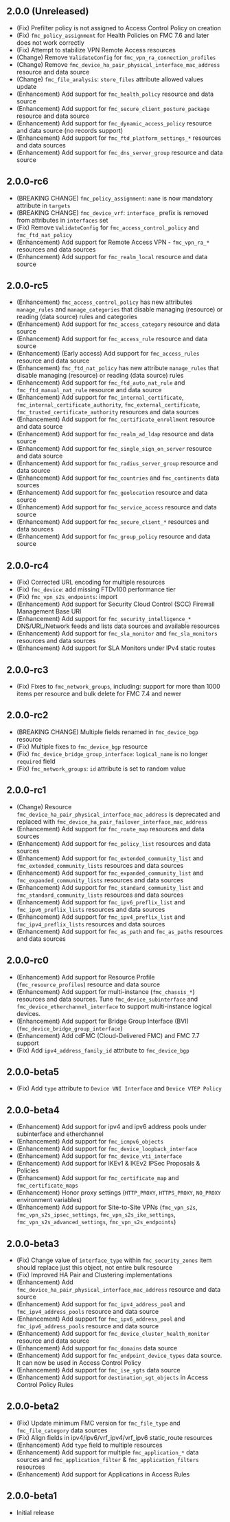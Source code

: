 ## 2.0.0 (Unreleased)

- (Fix) Prefilter policy is not assigned to Access Control Policy on creation
- (Fix) `fmc_policy_assignment` for Health Policies on FMC 7.6 and later does not work correctly
- (Fix) Attempt to stabilize VPN Remote Access resources
- (Change) Remove `ValidateConfig` for `fmc_vpn_ra_connection_profiles`
- (Change) Remove `fmc_device_ha_pair_physical_interface_mac_address` resource and data source
- (Change) `fmc_file_analysis`: `store_files` attribute allowed values update
- (Enhancement) Add support for `fmc_health_policy` resource and data source
- (Enhancement) Add support for `fmc_secure_client_posture_package` resource and data source
- (Enhancement) Add support for `fmc_dynamic_access_policy` resource and data source (no records support)
- (Enhancement) Add support for `fmc_ftd_platform_settings_*` resources and data sources
- (Enhancement) Add support for `fmc_dns_server_group` resource and data source

## 2.0.0-rc6

- (BREAKING CHANGE) `fmc_policy_assignment`: `name` is now mandatory attribute in `targets`
- (BREAKING CHANGE) `fmc_device_vrf`: `interface_` prefix is removed from attributes in `interfaces` set
- (Fix) Remove `ValidateConfig` for `fmc_access_control_policy` and `fmc_ftd_nat_policy`
- (Enhancement) Add support for Remote Access VPN - `fmc_vpn_ra_*` resources and data sources
- (Enhancement) Add support for `fmc_realm_local` resource and data source

## 2.0.0-rc5

- (Enhancement) `fmc_access_control_policy` has new attributes `manage_rules` and `manage_categories` that disable managing (resource) or reading (data source) rules and categories
- (Enhancement) Add support for `fmc_access_category` resource and data source
- (Enhancement) Add support for `fmc_access_rule` resource and data source
- (Enhancement) (Early access) Add support for `fmc_access_rules` resource and data source
- (Enhancement) `fmc_ftd_nat_policy` has new attribute `manage_rules` that disable managing (resource) or reading (data source) rules
- (Enhancement) Add support for `fmc_ftd_auto_nat_rule` and `fmc_ftd_manual_nat_rule` resource and data source
- (Enhancement) Add support for `fmc_internal_certificate`, `fmc_internal_certificate_authority`, `fmc_external_certificate`, `fmc_trusted_certificate_authority` resources and data sources
- (Enhancement) Add support for `fmc_certificate_enrollment` resource and data source
- (Enhancement) Add support for `fmc_realm_ad_ldap` resource and data source
- (Enhancement) Add support for `fmc_single_sign_on_server` resource and data source
- (Enhancement) Add support for `fmc_radius_server_group` resource and data source
- (Enhancement) Add support for `fmc_countries` and `fmc_continents` data sources
- (Enhancement) Add support for `fmc_geolocation` resource and data source
- (Enhancement) Add support for `fmc_service_access` resource and data source
- (Enhancement) Add support for `fmc_secure_client_*` resources and data sources
- (Enhancement) Add support for `fmc_group_policy` resource and data source

## 2.0.0-rc4

- (Fix) Corrected URL encoding for multiple resources
- (Fix) `fmc_device`: add missing FTDv100 performance tier
- (Fix) `fmc_vpn_s2s_endpoints`: import
- (Enhancement) Add support for Security Cloud Control (SCC) Firewall Management Base URI
- (Enhancement) Add support for `fmc_security_intelligence_*` DNS/URL/Network feeds and lists data sources and available resources
- (Enhancement) Add support for `fmc_sla_monitor` and `fmc_sla_monitors` resources and data sources
- (Enhancement) Add support for SLA Monitors under IPv4 static routes

## 2.0.0-rc3

- (Fix) Fixes to `fmc_network_groups`, including: support for more than 1000 items per resource and bulk delete for FMC 7.4 and newer

## 2.0.0-rc2

- (BREAKING CHANGE) Multiple fields renamed in `fmc_device_bgp` resource
- (Fix) Multiple fixes to `fmc_device_bgp` resource
- (Fix) `fmc_device_bridge_group_interface`: `logical_name` is no longer `required` field
- (Fix) `fmc_network_groups`: `id` attribute is set to random value

## 2.0.0-rc1

- (Change) Resource `fmc_device_ha_pair_physical_interface_mac_address` is deprecated and replaced with `fmc_device_ha_pair_failover_interface_mac_address`
- (Enhancement) Add support for `fmc_route_map` resources and data sources
- (Enhancement) Add support for `fmc_policy_list` resources and data sources
- (Enhancement) Add support for `fmc_extended_community_list` and `fmc_extended_community_lists` resources and data sources
- (Enhancement) Add support for `fmc_expanded_community_list` and `fmc_expanded_community_lists` resources and data sources
- (Enhancement) Add support for `fmc_standard_community_list` and `fmc_standard_community_lists` resources and data sources
- (Enhancement) Add support for `fmc_ipv6_preflix_list` and `fmc_ipv6_preflix_lists` resources and data sources
- (Enhancement) Add support for `fmc_ipv4_preflix_list` and `fmc_ipv4_preflix_lists` resources and data sources
- (Enhancement) Add support for `fmc_as_path` and `fmc_as_paths` resources and data sources

## 2.0.0-rc0

- (Enhancement) Add support for Resource Profile (`fmc_resource_profiles`) resource and data source
- (Enhancement) Add support for multi-instance (`fmc_chassis_*`) resources and data sources. Tune `fmc_device_subinterface` and `fmc_device_etherchannel_interface` to support multi-instance logical devices.
- (Enhancement) Add support for Bridge Group Interface (BVI)  (`fmc_device_bridge_group_interface`)
- (Enhancement) Add cdFMC (Cloud-Delivered FMC) and FMC 7.7 support
- (Fix) Add `ipv4_address_family_id` attribute to `fmc_device_bgp`

## 2.0.0-beta5

- (Fix) Add `type` attribute to `Device VNI Interface` and `Device VTEP Policy`

## 2.0.0-beta4

- (Enhancement) Add support for ipv4 and ipv6 address pools under subinterface and etherchannel
- (Enhancement) Add support for `fmc_icmpv6_objects`
- (Enhancement) Add support for `fmc_device_loopback_interface`
- (Enhancement) Add support for `fmc_device_vti_interface`
- (Enhancement) Add support for IKEv1 & IKEv2 IPSec Proposals & Policies
- (Enhancement) Add support for `fmc_certificate_map` and `fmc_certificate_maps`
- (Enhancement) Honor proxy settings (`HTTP_PROXY`, `HTTPS_PROXY`, `NO_PROXY` environment variables)
- (Enhancement) Add support for Site-to-Site VPNs (`fmc_vpn_s2s`, `fmc_vpn_s2s_ipsec_settings`, `fmc_vpn_s2s_ike_settings`, `fmc_vpn_s2s_advanced_settings`, `fmc_vpn_s2s_endpoints`)

## 2.0.0-beta3

- (Fix) Change value of `interface_type` within `fmc_security_zones` item should replace just this object, not entire bulk resource
- (Fix) Improved HA Pair and Clustering implementations
- (Enhancement) Add `fmc_device_ha_pair_physical_interface_mac_address` resource and data source
- (Enhancement) Add support for `fmc_ipv4_address_pool` and `fmc_ipv4_address_pools` resource and data source
- (Enhancement) Add support for `fmc_ipv6_address_pool` and `fmc_ipv6_address_pools` resource and data source
- (Enhancement) Add support for `fmc_device_cluster_health_monitor` resource and data source
- (Enhancement) Add support for `fmc_domains` data source
- (Enhancement) Add support for `fmc_endpoint_device_types` data source. It can now be used in Access Control Policy
- (Enhancement) Add support for `fmc_ise_sgts` data source
- (Enhancement) Add support for `destination_sgt_objects` in Access Control Policy Rules

## 2.0.0-beta2

- (Fix) Update minimum FMC version for `fmc_file_type` and `fmc_file_category` data sources
- (Fix) Align fields in ipv4/ipv6/vrf_ipv4/vrf_ipv6 static_route resources
- (Enhancement) Add `type` field to multiple resources
- (Enhancement) Add support for multiple `fmc_application_*` data sources and `fmc_application_filter` & `fmc_application_filters` resources
- (Enhancement) Add support for Applications in Access Rules

## 2.0.0-beta1

- Initial release

